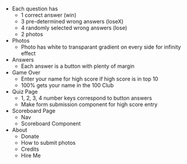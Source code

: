 
- Each question has
    - 1 correct answer (win)
    - 3 pre-determined wrong answers (loseX)
    - 4 randomly selected wrong answers (lose)
    - 2 photos
- Photos
    - Photo has white to transparant gradient on every side for infinity effect
- Answers
    - Each answer is a button with plenty of margin
- Game Over
    - Enter your name for high score if high score is in top 10
    - 100% gets your name in the 100 Club
- Quiz Page
    - 1, 2, 3, 4 number keys correspond to button answers
    - Make form submission component for high score entry
- Scoreboard Page
    - Nav
    - Scoreboard Component
- About
    - Donate
    - How to submit photos
    - Credits
    - Hire Me